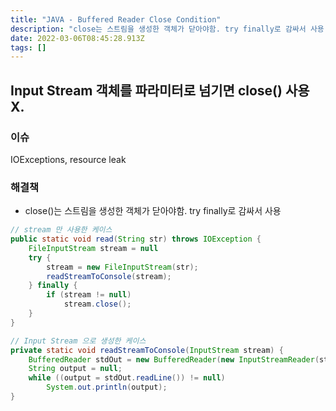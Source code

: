 ```yaml
---
title: "JAVA - Buffered Reader Close Condition"
description: "close는 스트림을 생성한 객체가 닫아야함. try finally로 감싸서 사용  "
date: 2022-03-06T08:45:28.913Z
tags: []
---
```

## Input Stream 객체를 파라미터로 넘기면 close() 사용 X.
### 이슈
IOExceptions, resource leak

### 해결책
- close()는 스트림을 생성한 객체가 닫아야함. try finally로 감싸서 사용  
```java
// stream 만 사용한 케이스
public static void read(String str) throws IOException {
    FileInputStream stream = null
    try {
        stream = new FileInputStream(str);
        readStreamToConsole(stream);
    } finally {
        if (stream != null)
            stream.close();
    }
}

// Input Stream 으로 생성한 케이스 
private static void readStreamToConsole(InputStream stream) {
    BufferedReader stdOut = new BufferedReader(new InputStreamReader(stream));
    String output = null;
    while ((output = stdOut.readLine()) != null)
        System.out.println(output);
}
```